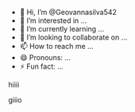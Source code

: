 - 👋 Hi, I’m @Geovannasilva542
- 👀 I’m interested in ...
- 🌱 I’m currently learning ...
- 💞️ I’m looking to collaborate on ...
- 📫 How to reach me ...
- 😄 Pronouns: ...
- ⚡ Fun fact: ...

<!---
Geovannasilva542/Geovannasilva542 is a ✨ special ✨ repository because its `README.md` (this file) appears on your GitHub profile.
You can click the Preview link to take a look at your changes.
--->hiiii
giiio
